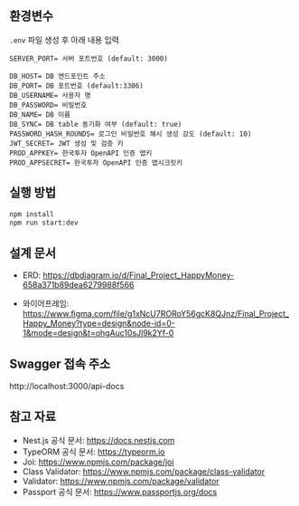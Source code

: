 ## 환경변수

`.env` 파일 생성 후 아래 내용 입력

```
SERVER_PORT= 서버 포트번호 (default: 3000)

DB_HOST= DB 엔드포인트 주소
DB_PORT= DB 포트번호 (default:3306)
DB_USERNAME= 사용자 명
DB_PASSWORD= 비밀번호
DB_NAME= DB 이름
DB_SYNC= DB table 동기화 여부 (default: true)
PASSWORD_HASH_ROUNDS= 로그인 비밀번호 해시 생성 강도 (default: 10)
JWT_SECRET= JWT 생성 및 검증 키
PROD_APPKEY= 한국투자 OpenAPI 인증 앱키
PROD_APPSECRET= 한국투자 OpenAPI 인증 앱시크릿키
```

## 실행 방법

```sh
npm install
npm run start:dev
```

## 설계 문서

- ERD: https://dbdiagram.io/d/Final_Project_HappyMoney-658a371b89dea6279988f566

- 와이어프레임: https://www.figma.com/file/g1xNcU7RORoY56gcK8QJnz/Final_Project_Happy_Money?type=design&node-id=0-1&mode=design&t=ohgAuc10sJl9k2Yf-0

## Swagger 접속 주소

http://localhost:3000/api-docs

## 참고 자료

- Nest.js 공식 문서: https://docs.nestjs.com
- TypeORM 공식 문서: https://typeorm.io
- Joi: https://www.npmjs.com/package/joi
- Class Validator: https://www.npmjs.com/package/class-validator
- Validator: https://www.npmjs.com/package/validator
- Passport 공식 문서: https://www.passportjs.org/docs
